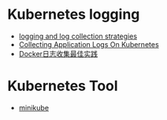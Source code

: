 # Kubernetes logging 

  - [logging and log collection strategies](https://kubernetes.io/docs/concepts/cluster-administration/logging/#system-component-logs)
  - [Collecting Application Logs On Kubernetes](https://timber.io/blog/collecting-application-logs-on-kubernetes/)
  - [Docker日志收集最佳实践](https://yq.aliyun.com/articles/72700)
  
 # Kubernetes Tool
 
  - [minikube](https://github.com/kubernetes/minikube)